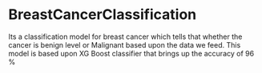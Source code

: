# BreastCancerClassification
Its a classification model for breast cancer which tells that whether the cancer is benign level or Malignant based upon the data we feed. This model is based upon XG Boost classifier that brings up the accuracy of 96 %
